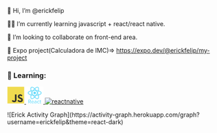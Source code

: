  👋 Hi, I’m @erickfelip
 
 👨‍💻 I’m currently learning javascript + react/react native.
 
 🤝 I’m looking to collaborate on front-end area.


💬 Expo project(Calculadora de IMC)=> https://expo.dev/@erickfelip/my-project 


<h3 align="left">🔭 Learning:</h3>
<p align="left"> <a href="https://developer.mozilla.org/en-US/docs/Web/JavaScript" target="_blank"> <img src="https://raw.githubusercontent.com/devicons/devicon/master/icons/javascript/javascript-original.svg" alt="javascript" width="40" height="40"/> </a> <a href="https://reactjs.org/" target="_blank"> <img src="https://raw.githubusercontent.com/devicons/devicon/master/icons/react/react-original-wordmark.svg" alt="react" width="40" height="40"/> </a> <a href="https://reactnative.dev/" target="_blank"> <img src="https://reactnative.dev/img/header_logo.svg" alt="reactnative" width="40" height="40"/> </a> </p><div>
![Erick Activity Graph](https://activity-graph.herokuapp.com/graph?username=erickfelip&theme=react-dark)
</div>
